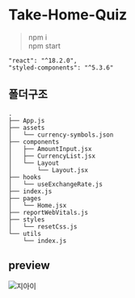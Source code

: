 # Take-Home-Quiz

> npm i <br />
> npm start

    "react": "^18.2.0",
    "styled-components": "^5.3.6"

## 폴더구조

```
.
├── App.js
├── assets
│   └── currency-symbols.json
├── components
│   ├── AmountInput.jsx
│   ├── CurrencyList.jsx
│   └── Layout
│       └── Layout.jsx
├── hooks
│   └── useExchangeRate.js
├── index.js
├── pages
│   └── Home.jsx
├── reportWebVitals.js
├── styles
│   └── resetCss.js
└── utils
    └── index.js
```

## preview

![지아이](https://user-images.githubusercontent.com/85691654/216489397-f539283f-1fc8-45fb-8b68-77d0a5bdf583.gif)
